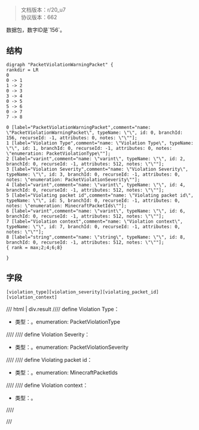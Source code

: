 # <!-- md:samp PacketViolationWarningPacket -->

> 文档版本：r/20_u7<br/>协议版本：662

<!-- md:samp PacketViolationWarningPacket -->数据包，数字ID是`156`。

## 结构

```viz
digraph "PacketViolationWarningPacket" {
rankdir = LR
0
0 -> 1
1 -> 2
0 -> 3
3 -> 4
0 -> 5
5 -> 6
0 -> 7
7 -> 8

0 [label="PacketViolationWarningPacket",comment="name: \"PacketViolationWarningPacket\", typeName: \"\", id: 0, branchId: 156, recurseId: -1, attributes: 0, notes: \"\""];
1 [label="Violation Type",comment="name: \"Violation Type\", typeName: \"\", id: 1, branchId: 0, recurseId: -1, attributes: 0, notes: \"enumeration: PacketViolationType\""];
2 [label="varint",comment="name: \"varint\", typeName: \"\", id: 2, branchId: 0, recurseId: -1, attributes: 512, notes: \"\""];
3 [label="Violation Severity",comment="name: \"Violation Severity\", typeName: \"\", id: 3, branchId: 0, recurseId: -1, attributes: 0, notes: \"enumeration: PacketViolationSeverity\""];
4 [label="varint",comment="name: \"varint\", typeName: \"\", id: 4, branchId: 0, recurseId: -1, attributes: 512, notes: \"\""];
5 [label="Violating packet id",comment="name: \"Violating packet id\", typeName: \"\", id: 5, branchId: 0, recurseId: -1, attributes: 0, notes: \"enumeration: MinecraftPacketIds\""];
6 [label="varint",comment="name: \"varint\", typeName: \"\", id: 6, branchId: 0, recurseId: -1, attributes: 512, notes: \"\""];
7 [label="Violation context",comment="name: \"Violation context\", typeName: \"\", id: 7, branchId: 0, recurseId: -1, attributes: 0, notes: \"\""];
8 [label="string",comment="name: \"string\", typeName: \"\", id: 8, branchId: 0, recurseId: -1, attributes: 512, notes: \"\""];
{ rank = max;2;4;6;8}

}

```

## 字段

```title='PacketViolationWarningPacket'
[violation_type][violation_severity][violating_packet_id][violation_context]
```

/// html | div.result
//// define
Violation Type：<!-- md:samp varint -->

- 类型：<!-- md:samp varint -->。enumeration: PacketViolationType


////
//// define
Violation Severity：<!-- md:samp varint -->

- 类型：<!-- md:samp varint -->。enumeration: PacketViolationSeverity


////
//// define
Violating packet id：<!-- md:samp varint -->

- 类型：<!-- md:samp varint -->。enumeration: MinecraftPacketIds


////
//// define
Violation context：<!-- md:samp string -->

- 类型：<!-- md:samp string -->。


////

///

